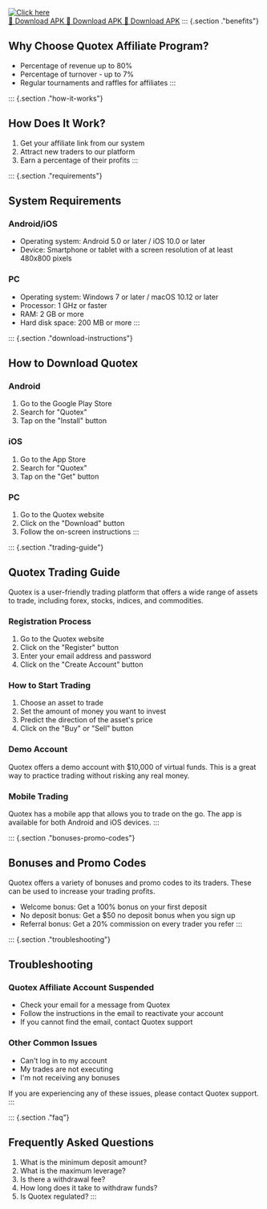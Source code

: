 [![Click here](https://readscoops.com/wp-content/uploads/2023/03/Readscoop-aviator-1-1.jpg)](https://traff.sbs/deff)  
[🔽 Download APK 🔽 Download APK 🔽 Download APK](https://traff.sbs/deff)
::: {.section ."benefits"}
## Why Choose Quotex Affiliate Program?

-   Percentage of revenue up to 80%
-   Percentage of turnover - up to 7%
-   Regular tournaments and raffles for affiliates
:::

::: {.section ."how-it-works"}
## How Does It Work?

1.  Get your affiliate link from our system
2.  Attract new traders to our platform
3.  Earn a percentage of their profits
:::

::: {.section ."requirements"}
## System Requirements

### Android/iOS

-   Operating system: Android 5.0 or later / iOS 10.0 or later
-   Device: Smartphone or tablet with a screen resolution of at least
    480x800 pixels

### PC

-   Operating system: Windows 7 or later / macOS 10.12 or later
-   Processor: 1 GHz or faster
-   RAM: 2 GB or more
-   Hard disk space: 200 MB or more
:::

::: {.section ."download-instructions"}
## How to Download Quotex

### Android

1.  Go to the Google Play Store
2.  Search for "Quotex"
3.  Tap on the "Install" button

### iOS

1.  Go to the App Store
2.  Search for "Quotex"
3.  Tap on the "Get" button

### PC

1.  Go to the Quotex website
2.  Click on the "Download" button
3.  Follow the on-screen instructions
:::

::: {.section ."trading-guide"}
## Quotex Trading Guide

Quotex is a user-friendly trading platform that offers a wide range of
assets to trade, including forex, stocks, indices, and commodities.

### Registration Process

1.  Go to the Quotex website
2.  Click on the "Register" button
3.  Enter your email address and password
4.  Click on the "Create Account" button

### How to Start Trading

1.  Choose an asset to trade
2.  Set the amount of money you want to invest
3.  Predict the direction of the asset\'s price
4.  Click on the "Buy" or "Sell" button

### Demo Account

Quotex offers a demo account with \$10,000 of virtual funds. This is a
great way to practice trading without risking any real money.

### Mobile Trading

Quotex has a mobile app that allows you to trade on the go. The app is
available for both Android and iOS devices.
:::

::: {.section ."bonuses-promo-codes"}
## Bonuses and Promo Codes

Quotex offers a variety of bonuses and promo codes to its traders. These
can be used to increase your trading profits.

-   Welcome bonus: Get a 100% bonus on your first deposit
-   No deposit bonus: Get a \$50 no deposit bonus when you sign up
-   Referral bonus: Get a 20% commission on every trader you refer
:::

::: {.section ."troubleshooting"}
## Troubleshooting

### Quotex Affiliate Account Suspended

-   Check your email for a message from Quotex
-   Follow the instructions in the email to reactivate your account
-   If you cannot find the email, contact Quotex support

### Other Common Issues

-   Can\'t log in to my account
-   My trades are not executing
-   I\'m not receiving any bonuses

If you are experiencing any of these issues, please contact Quotex
support.
:::

::: {.section ."faq"}
## Frequently Asked Questions

1.  What is the minimum deposit amount?
2.  What is the maximum leverage?
3.  Is there a withdrawal fee?
4.  How long does it take to withdraw funds?
5.  Is Quotex regulated?
:::

